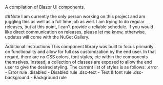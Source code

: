 A compilation of Blazor UI components.

##Note
I am currently the only person working on this project and am juggling this as well as a full time job as well.  I am trying to do regular releases, but at this point, I can't provide a reliable schedule.  If you would like direct communication on releases, please let me know, otherwise, updates will come with the NuGet Gallery.

Additional Instructions
	This component library was built to focus primarily on functionality and allow for full css customization by the end user.  In that regard, there are no CSS colors, font styles, etc within the components themselves.  Instead, a collection of classes are exposed to allow the end user to give the desired styling.  The current list of styles is as follows:
.error - Error rule
.disabled - Disabled rule
.dsc-text - Text & font rule
.dsc-background - Background rule